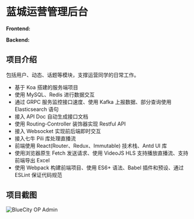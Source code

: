 # 蓝城运营管理后台

**Frontend:**
[<Badge type="tip" text="React" />](https://react.dev)
[<Badge type="tip" text="Ant Design" />](https://ant.design)
[<Badge type="tip" text="Video.JS" />](https://videojs.com)
[<Badge type="tip" text="Webpack" />](https://webpack.js.org)

**Backend:**
[<Badge type="tip" text="Node" />](https://nodejs.org)
[<Badge type="tip" text="Koa" />](https://koajs.com)
[<Badge type="tip" text="Redis" />](https://redis.io)
[<Badge type="tip" text="MySQL" />](https://www.mysql.com)
[<Badge type="tip" text="gRPC" />](https://grpc.io)
[<Badge type="tip" text="Kafka" />](https://kafka.apache.org)
[<Badge type="tip" text="Elastic Search" />](https://www.elastic.co)

## 项目介绍

包括用户、动态、话题等模块，支撑运营同学的日常工作。

- 基于 Koa 搭建的服务端项目
- 使用 MySQL、Redis 进行数据交互
- 通过 GRPC 服务监控接口速度、使用 Kafka 上报数据、部分查询使用 Elasticsearch 语句
- 接入 API Doc 自动生成接口文档
- 使用 Routing-Controller 装饰器实现 Restful API
- 接入 Websocket 实现前后端即时交互
- 接入七牛 Pili 库处理直播流
- 前端使用 React(Router、Redux、Immutable) 技术栈、Antd UI 库
- 使用浏览器原生 Fetch 发送请求、使用 VideoJS HLS 支持播放直播流、支持前端导出 Excel
- 使用 Webpack 构建前端项目、使用 ES6+ 语法、Babel 插件和预设、通过 ESLint 保证代码规范

## 项目截图

![BlueCity OP Admin](/projects/bluecity/op-admin.png)
